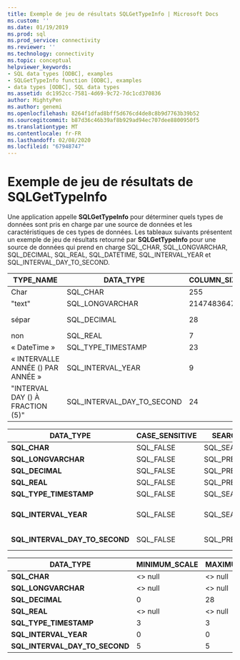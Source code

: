 ```yaml
---
title: Exemple de jeu de résultats SQLGetTypeInfo | Microsoft Docs
ms.custom: ''
ms.date: 01/19/2019
ms.prod: sql
ms.prod_service: connectivity
ms.reviewer: ''
ms.technology: connectivity
ms.topic: conceptual
helpviewer_keywords:
- SQL data types [ODBC], examples
- SQLGetTypeInfo function [ODBC], examples
- data types [ODBC], SQL data types
ms.assetid: dc1952cc-7581-4d69-9c72-7dc1cd370836
author: MightyPen
ms.author: genemi
ms.openlocfilehash: 8264f1dfad8bff5d676cd4de8c8b9d7763b39b52
ms.sourcegitcommit: b87d36c46b39af8b929ad94ec707dee8800950f5
ms.translationtype: MT
ms.contentlocale: fr-FR
ms.lasthandoff: 02/08/2020
ms.locfileid: "67948747"
---
```

# <a name="example-sqlgettypeinfo-result-set"></a>Exemple de jeu de résultats de SQLGetTypeInfo
Une application appelle **SQLGetTypeInfo** pour déterminer quels types de données sont pris en charge par une source de données et les caractéristiques de ces types de données. Les tableaux suivants présentent un exemple de jeu de résultats retourné par **SQLGetTypeInfo** pour une source de données qui prend en charge SQL_CHAR, SQL_LONGVARCHAR, SQL_DECIMAL, SQL_REAL, SQL_DATETIME, SQL_INTERVAL_YEAR et SQL_INTERVAL_DAY_TO_SECOND.  
  
|TYPE_NAME|DATA_TYPE|COLUMN_SIZE|LITERAL_PREFIX|LITERAL_SUFFIX|CREATE_PARAMS|NULLABLE|  
|----------------|----------------|------------------|---------------------|---------------------|--------------------|--------------|  
|Char|SQL_CHAR|255|"'"|"'"|base|SQL_TRUE|  
|"text"|SQL_LONGVARCHAR|2147483647|"'"|"'"|\<> null|SQL_TRUE|  
|sépar|SQL_DECIMAL|28|\<> null|\<> null|précision<br />échelle|SQL_TRUE|  
|non|SQL_REAL|7|\<> null|\<> null|\<> null|SQL_TRUE|  
|« DateTime »|SQL_TYPE_TIMESTAMP|23|"'"|"'"|\<> null|SQL_TRUE|  
|« INTERVALLE ANNÉE () PAR ANNÉE »|SQL_INTERVAL_YEAR|9|"'"|"'"|précision|SQL_TRUE|  
|"INTERVAL DAY () À FRACTION (5)"|SQL_INTERVAL_DAY_TO_SECOND|24|"'"|"'"|précision|SQL_TRUE|  
  
|DATA_TYPE|CASE_SENSITIVE|SEARCHABLE|UNSIGNED_ATTRIBUTE|FIXED_PREC_SCALE|AUTO_UNIQUE_VALUE|LOCAL_TYPE_NAME|  
|----------------|---------------------|----------------|-------------------------|------------------------|-------------------------|-----------------------|  
|**SQL_CHAR**|SQL_FALSE|SQL_SEARCHABLE|\<> null|SQL_FALSE|\<> null|Char|  
|**SQL_LONGVARCHAR**|SQL_FALSE|SQL_PRED_CHAR|\<> null|SQL_FALSE|\<> null|"text"|  
|**SQL_DECIMAL**|SQL_FALSE|SQL_PRED_BASIC|SQL_FALSE|SQL_FALSE|SQL_FALSE|sépar|  
|**SQL_REAL**|SQL_FALSE|SQL_PRED_BASIC|SQL_FALSE|SQL_FALSE|SQL_FALSE|non|  
|**SQL_TYPE_TIMESTAMP**|SQL_FALSE|SQL_SEARCHABLE|\<> null|SQL_FALSE|\<> null|« DateTime »|  
|**SQL_INTERVAL_YEAR**|SQL_FALSE|SQL_SEARCHABLE|\<> null|SQL_FALSE|\<> null|« INTERVALLE ANNÉE () PAR ANNÉE »|  
|**SQL_INTERVAL_DAY_TO_SECOND**|SQL_FALSE|SQL_PRED_BASIC|\<> null|SQL_FALSE|\<> null|"INTERVAL DAY () À FRACTION (5)"|  
  
|DATA_TYPE|MINIMUM_SCALE|MAXIMUM_SCALE|SQL_DATA_TYPE|SQL_DATETIME_SUB|NUM_PREC_RADIX|INTERVAL_PRECISION|  
|----------------|--------------------|--------------------|---------------------|------------------------|----------------------|-------------------------|  
|**SQL_CHAR**|\<> null|\<> null|SQL_CHAR|\<> null|\<> null|\<> null|  
|**SQL_LONGVARCHAR**|\<> null|\<> null|SQL_LONGVARCHAR|\<> null|\<> null|\<> null|  
|**SQL_DECIMAL**|0|28|SQL_DECIMAL|\<> null|10|\<> null|  
|**SQL_REAL**|\<> null|\<> null|SQL_REAL|\<> null|10|\<> null|  
|**SQL_TYPE_TIMESTAMP**|3|3|SQL_DATETIME|SQL_CODE_TIMESTAMP|\<> null|12|  
|**SQL_INTERVAL_YEAR**|0|0|SQL_INTERVAL|SQL_CODE_INTERVALYEAR|\<> null|9|  
|**SQL_INTERVAL_DAY_TO_SECOND**|5|5|SQL_INTERVAL|SQL_CODE_INTERVALDAY_TO_SECOND|\<> null|9|
